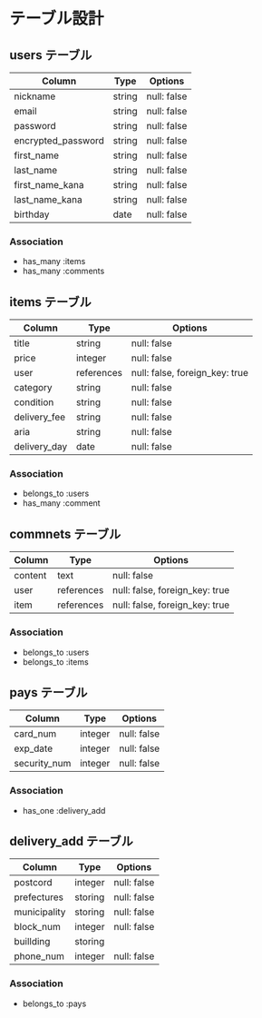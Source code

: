 # テーブル設計


## users テーブル

| Column               | Type      | Options      |
|----------------------|-----------|--------------|
| nickname             | string    | null: false  | 
| email                | string    | null: false  |
| password             | string    | null: false  |
| encrypted_password   | string    | null: false  |
| first_name           | string    | null: false  |
| last_name            | string    | null: false  |
| first_name_kana      | string    | null: false  |
| last_name_kana       | string    | null: false  |
| birthday             | date      | null: false  |

### Association
- has_many :items
- has_many :comments 


## items テーブル

| Column               | Type        | Options                        |
|----------------------|-------------|--------------------------------|
| title                | string      | null: false                    | 
| price                | integer     | null: false                    |
| user                 | references  | null: false, foreign_key: true |
| category             | string      | null: false                    |
| condition            | string      | null: false                    |
| delivery_fee         | string      | null: false                    |
| aria                 | string      | null: false                    |
| delivery_day         | date        | null: false                    |

### Association
- belongs_to :users
- has_many :comment


## commnets テーブル

| Column               | Type        | Options                        |
|----------------------|-------------|--------------------------------|
| content              | text        | null: false                    | 
| user                 | references  | null: false, foreign_key: true |
| item                 | references  | null: false, foreign_key: true |

### Association
- belongs_to :users
- belongs_to :items


## pays テーブル

| Column               | Type        | Options                        |
|----------------------|-------------|--------------------------------|
| card_num             | integer     | null: false                    | 
| exp_date             | integer     | null: false                    |
| security_num         | integer     | null: false                    |


### Association
- has_one :delivery_add


## delivery_add テーブル

| Column               | Type        | Options                        |
|----------------------|-------------|--------------------------------|
| postcord             | integer     | null: false                    | 
| prefectures          | storing     | null: false                    |
| municipality         | storing     | null: false                    |
| block_num            | integer     | null: false                    |
| buillding            | storing     |                                |
| phone_num            | integer     | null: false                    |


### Association
- belongs_to :pays